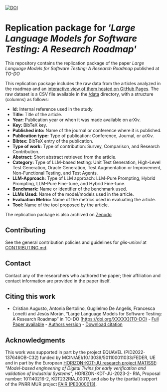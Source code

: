 [![DOI](https://zenodo.org/badge/DOI/10.5281/zenodo.17144161.svg)](https://doi.org/10.5281/zenodo.17144161)
# Replication package for *'Large Language Models for Software Testing: A Research Roadmap'*

This repository contains the replication package of the paper *Large Language Models for Software Testing: A Research Roadmap*
published at *TO-DO*

This replication package includes the raw data from the articles analyzed in the roadmap and an [interactive view of them hosted on GitHub Pages](https://giis-uniovi.github.io/llm-testing-roadmap-rp/). The raw dataset is a CSV file available in the [/data](/data) directory, with a structure (columns) as follows:
- **Id:** Internal reference used in the study.
- **Title:** Title of the article.
- **Year:** Publication year or when it was made available on arXiv.
- **Key:** BibTeX key.
- **Published into:** Name of the journal or conference where it is published.
- **Publication type:** Type of publication: Conference, Journal, or arXiv.
- **Bibtex:** BibTeX entry of the publication.
- **Type of work:** Type of contribution: Survey, Comparison, and Research Contribution.
- **Abstract:** Short abstract retrieved from the article.
- **Category:** Type of LLM-based testing: Unit Test Generation, High-Level Test Generation, Oracle Generation, Test Augmentation or Improvement, Non-Functional Testing, and Test Agents.
- **LLM-Approach:** Type of LLM approach: LLM-Pure Prompting, Hybrid Prompting, LLM-Pure Fine-tune, and Hybrid Fine-tune.
- **Benchmark:** Name or identifier of the benchmark used.
- **LLMs Used:** Name of the model/models used in the article.
- **Evaluation Metric:** Name of the metrics used in evaluating the article.
- **Tool:** Name of the tool proposed by the article.

The replication package is also archived on [Zenodo](https://doi.org/10.5281/zenodo.17144161) 

## Contributing

See the general contribution policies and guidelines for *giis-uniovi* at
[CONTRIBUTING.md](https://github.com/giis-uniovi/.github/blob/main/profile/CONTRIBUTING.md).

## Contact

Contact any of the researchers who authored the paper; their affiliation and contact information are provided in the
paper itself.

## Citing this work

- Cristian Augusto, Antonia Bertolino, Guglielmo De Angelis, Francesca Lonetti and Jesús Morán, “Large Language Models  for Software Testing: A Research Roadmap” in TO-DO   [https://doi.org/XXXXX](TO-DO) - [Full Paper available](TO-DO) - [Authors version](TO-DO) -
  [Download citation](TO-DO)

## Acknowledgments

This work was supported in part by the project EQUAVEL (PID2022-137646OB-C32) funded by MCIN/AEI/10.13039/501100011033/FEDER,
UE and in part by the European [HORIZON-KDT-JU research project MATISSE](https://matisse-kdt.eu/): *"Model-based
engineering of Digital Twins for early verification and validation of Industrial Systems"*, HORIZON-KDT-JU-2023-2-
RIA, Proposal number: 101140216-2, KDT232RIA_00017, and also by the (partial) support of the PNRR MUR project [FAIR (PE0000013)](https://www.mur.gov.it/sites/default/files/2023-02/D.D.%20341%20_PE0000013_rev181022NF.pdf).
